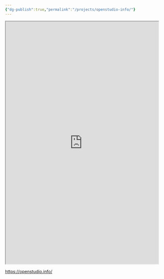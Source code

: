 ```yaml
---
{"dg-publish":true,"permalink":"/projects/openstudio-info/"}
---
```



<iframe src="https://openstudio.info/map" width="100%" height="800"></iframe>

https://openstudio.info/

